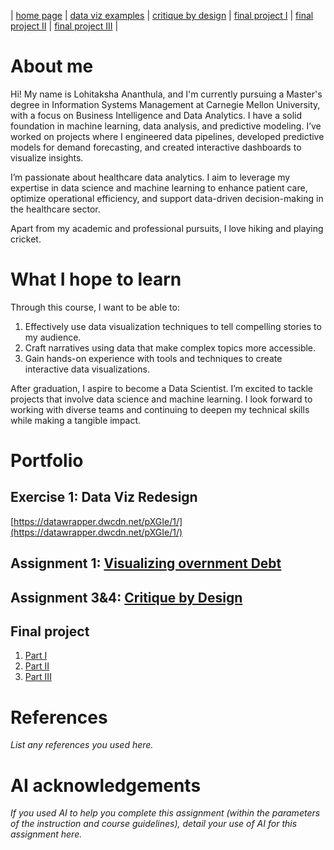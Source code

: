 | [home page]([https://cmustudent.github.io/tswd-portfolio-templates/](https://ananthulalohitaksha.github.io/lohitaksha-ananthula-portfolio/)) | [data viz examples](dataviz-examples) | [critique by design](critique-by-design) | [final project I](final-project-part-one) | [final project II](final-project-part-two) | [final project III](final-project-part-three) |

# About me

Hi! My name is Lohitaksha Ananthula, and I'm currently pursuing a Master's degree in Information Systems Management at Carnegie Mellon University, with a focus on Business Intelligence and Data Analytics. I have a solid foundation in machine learning, data analysis, and predictive modeling. I’ve worked on projects where I engineered data pipelines, developed predictive models for demand forecasting, and created interactive dashboards to visualize insights.

I’m passionate about healthcare data analytics. I aim to leverage my expertise in data science and machine learning to enhance patient care, optimize operational efficiency, and support data-driven decision-making in the healthcare sector.

Apart from my academic and professional pursuits, I love hiking and playing cricket.

# What I hope to learn
Through this course, I want to be able to:

1. Effectively use data visualization techniques to tell compelling stories to my audience.
2. Craft narratives using data that make complex topics more accessible.
3. Gain hands-on experience with tools and techniques to create interactive data visualizations.

After graduation, I aspire to become a Data Scientist. I’m excited to tackle projects that involve data science and machine learning. I look forward to working with diverse teams and continuing to deepen my technical skills while making a tangible impact.

# Portfolio

## Exercise 1: Data Viz Redesign  

[https://datawrapper.dwcdn.net/pXGIe/1/](https://datawrapper.dwcdn.net/pXGIe/1/)

## Assignment 1: [Visualizing overnment Debt](visualizing-government-debt)

## Assignment 3&4: [Critique by Design](critique-by-design)

## Final project
1. [Part I](final-project-part-one)
2. [Part II](final-project-part-two)
3. [Part III](final-project-part-three)

# References
_List any references you used here._

# AI acknowledgements
_If you used AI to help you complete this assignment (within the parameters of the instruction and course guidelines), detail your use of AI for this assignment here._
